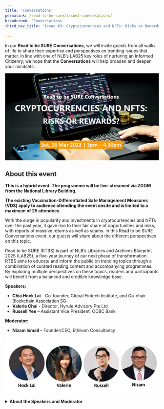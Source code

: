 ```yaml
---
title: 'Conversations'
permalink: /read-to-be-sure/issue3-conversations/
breadcrumb: 'Conversations'
third_nav_title: 'Issue #3: Cryptocurrencies and NFTs: Risks or Rewards?'

---
```


In our **Read to be SURE** **Conversations**, we will invite guests from all walks of life to share their expertise and perspectives on trending issues that matter. In line with one of NLB’s LAB25 key roles of nurturing an Informed Citizenry, we hope that the **Conversations** will help broaden and deepen your mindsets.  

![](../images/RTBS3-Convo-masthead.jpg)




## About this event

**This is a hybrid event. The programme will be live-streamed via ZOOM from the National Library Building.** 

**The existing Vaccination-Differentiated Safe Management Measures (VDS) apply to audience attending the event onsite and is limited to a maximum of 25 attendees.** 



With the surge in popularity and investments in cryptocurrencies and NFTs over the past year, it gave rise to their fair share of opportunities and risks, with reports of massive returns as well as scams. In this Read to be SURE Conversations event, our guests will share about the different perspectives on this topic. 

 

Read to be SURE (RTBS) is part of NLB’s Libraries and Archives Blueprint 2025 (LAB25), a five-year journey of our next phase of transformation. RTBS aims to educate and inform the public on trending topics through a combination of curated reading content and accompanying programmes. By exploring multiple perspectives on these topics, readers and participants will benefit from a balanced and credible knowledge base.

 

**Speakers:**

- **Chia Hock Lai** - Co-founder, Global Fintech Institute, and Co-chair Blockchain Association SG
- **Valerie Chai** - Director, Hyrule Advisory Pte Ltd
- **Russell Yee** – Assistant Vice President, OCBC Bank

**Moderator:** 

- **Nizam Ismail** – Founder/CEO, Ethikom Consultancy

 ![](../images/rtbs3-convo-speakers.JPG)

<details> <summary><b>About the Speakers and Moderator</b></summary>
    <p><b>Chia Hock Lai</b> is the co-founder of the Global Fintech Institute, CEO of Switchnovate and Senior Blockchain Advisor of Tembusu Partners. He has two decades of experience in the financial and technology industries, having worked in Singapore’s GovTech and NTUC Income. An alumnus of NUS and NTU, he is the co-chairman of the Blockchain Association Singapore, and former & founding president of Singapore Fintech Association. He is a council member of and strategic advisor to numerous tech start-ups and organizations such as Bondevalue, RootAnt Global, RegTank, Morpheus Labs and IEEE Blockchain and Distributed Ledger Standard Committee. In addition, he is also an Institute of Banking and Finance (IBF) Fellow for digital transformation and a Fintech Fellow at the the Singapore University of Social Science (SUSS).
    </p>
    <p><b>Valerie Chai</b> is currently the director and lead consultant with Hyrule Advisory. She is responsible for fundraising deal structure and advisory as well as information technology ecosystem design for her clients. She has more than 10 years of experience in providing corporate finance and digital transformation training. Her current consulting projects consists of transformation to Web 3.0, such as machine learning, crypto social tokens and NFTs. She graduated as a scholar with First Class Honours, Dean List, C.H. Wee Gold Medal from Nanyang Business School, she moved on to complete her post-graduate with High Honours for Advanced Valuation in New York University Stern Business School. She is also certified in Machine learning for Business Application in Massachusetts Institute of Technology.</p>

    <p><b>Russell Yee</b> is a compliance officer who takes a keen interest in the financial and fintech sector, particularly in the cryptocurrency space. He recognises the potential that crypto has to disrupt the traditional financial businesses and has taught himself the ins and outs of crypto by dabbling in the space since 2017. He views crypto from both the wealth management and regulatory compliance lens, and adopts a pragmatic and risk-based approach when evaluating the latest crypto trends.</p> 
    
    <p><b>Nizam Ismail</b> is CEO and Founder of Ethikom Consultancy, a Southeast Asian focused consultancy. He works with financial institutions, Fintech firms and blockchain enterprises on a variety of regulatory compliance matters. His career experience spanned from being a Deputy Public Prosecutor/State Counsel at the Commercial Affairs Department, a Division Head at the Monetary Authority of Singapore, Head of Compliance for Southeast Asia at Morgan Stanley and Lehman Brothers, and former head of financial services of a law firm. He is a Fellow at the Singapore University of Social Sciences and Head of the Regulatory and Compliance Sub-Committee of the Blockchain Association of Singapore. </p></details>